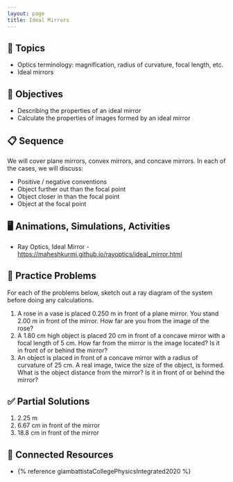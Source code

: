 ```yaml
---
layout: page
title: Ideal Mirrors
---
```


## 🔖 Topics

* Optics terminology: magnification, radius of curvature, focal length, etc.
* Ideal mirrors

## 🎯 Objectives

* Describing the properties of an ideal mirror
* Calculate the properties of images formed by an ideal mirror

## 📋 Sequence

We will cover plane mirrors, convex mirrors, and concave mirrors. In each of the cases, we will discuss:

* Positive / negative conventions
* Object further out than the focal point
* Object closer in than the focal point
* Object at the focal point

## 🖥️ Animations, Simulations, Activities

* Ray Optics, Ideal Mirror - <https://maheshkurmi.github.io/rayoptics/ideal_mirror.html>

## 📝 Practice Problems

For each of the problems below, sketch out a ray diagram of the system before doing any calculations.

1. A rose in a vase is placed 0.250 m in front of a plane mirror. You stand 2.00 m in front of the mirror. How far are you from the image of the rose?
2. A 1.80 cm high object is placed 20 cm in front of a concave mirror with a focal length of 5 cm. How far from the mirror is the image located? Is it in front of or behind the mirror?
3. An object is placed in front of a concave mirror with a radius of curvature of 25 cm. A real image, twice the size of the object, is formed. What is the object distance from the mirror? Is it in front of or behind the mirror?

## ✅ Partial Solutions

1. 2.25 m
2. 6.67 cm in front of the mirror
3. 18.8 cm in front of the mirror

## 📘 Connected Resources

* {% reference giambattistaCollegePhysicsIntegrated2020 %}
